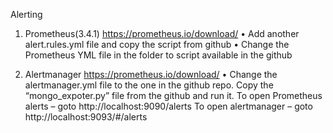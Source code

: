 Alerting
1.	Prometheus(3.4.1) https://prometheus.io/download/
•	Add another alert.rules.yml file and copy the script from github
•	Change the Prometheus YML file in the folder to script available in the github

2.	Alertmanager https://prometheus.io/download/
•	Change the alertmanager.yml file to the one in the github repo.
Copy the “mongo_expoter.py” file from the github and run it.
To open Prometheus alerts – goto http://localhost:9090/alerts
To open alertmanager – goto http://localhost:9093/#/alerts
